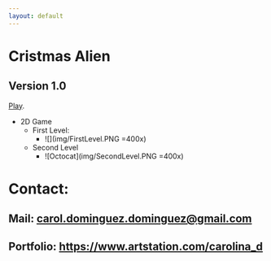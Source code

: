 ```yaml
---
layout: default
---
```


# Cristmas Alien
## Version 1.0 

[Play](https://carol2d.github.io/ChristmasAlienWeb/).

- 2D Game
  - First Level:
    - ![](img/FirstLevel.PNG =400x)
  - Second Level
    - ![Octocat](img/SecondLevel.PNG =400x)    

# Contact:
## Mail: carol.dominguez.dominguez@gmail.com
## Portfolio: https://www.artstation.com/carolina_d
